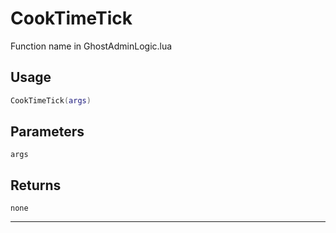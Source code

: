 # CookTimeTick
Function name in GhostAdminLogic.lua
## Usage
```lua
CookTimeTick(args)
```
## Parameters
`args`
## Returns
`none`

---